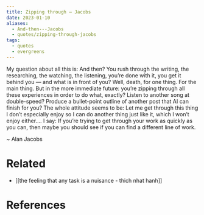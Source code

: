 ```yaml
---
title: Zipping through – Jacobs
date: 2023-01-10
aliases:
  - And-then---Jacobs
  - quotes/zipping-through-jacobs
tags:
  - quotes
  - evergreens
---
```

My question about all this is: And then? You rush through the writing, the researching, the watching, the listening, you’re done with it, you get it behind you — and what is in front of you? Well, death, for one thing. For the main thing. But in the more immediate future: you’re zipping through all these experiences in order to do what, exactly? Listen to another song at double-speed? Produce a bullet-point outline of another post that AI can finish for you? The whole attitude seems to be: Let me get through this thing I don’t especially enjoy so I can do another thing just like it, which I won’t enjoy either…. I say: If you’re trying to get through your work as quickly as you can, then maybe you should see if you can find a different line of work.

~ Alan Jacobs

# Related

- [[the feeling that any task is a nuisance - thich nhat hanh]]

# References